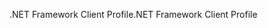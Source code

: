 <span data-ttu-id="4ad28-101">.NET Framework Client Profile</span><span class="sxs-lookup"><span data-stu-id="4ad28-101">.NET Framework Client Profile</span></span>